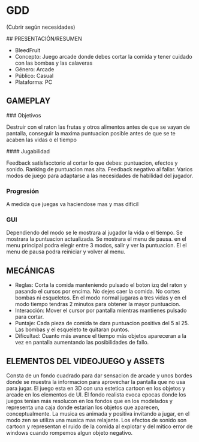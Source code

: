 # GDD

(Cubrir según necesidades)

## PRESENTACIÓN/RESUMEN

-  BleedFruit
- Concepto: Juego arcade donde debes cortar la comida y tener cuidado con las bombas y las calaveras
- Género: Arcade
- Público: Casual
- Plataforma: PC

## GAMEPLAY

### Objetivos

Destruir con el raton las frutas y otros alimentos antes de que se vayan de pantalla, conseguir la maxima puntuacion posible antes de que se te acaben las vidas o el tiempo

#### Jugabilidad

Feedback satisfacctorio al cortar lo que debes: puntuacion, efectos y sonido. Ranking de puntuacion mas alta.
Feedback negativo al fallar. Varios modos de juego para adaptarse a las necesidades de habilidad del jugador.

### Progresión

A medida que juegas va haciendose mas y mas dificil

### GUI

Dependiendo del modo se le mostrara al jugador la vida o el tiempo. Se mostrara la puntuacion actualizada. Se mostrara el menu de pausa.
en el menu principal podra elegir entre 3 modos, salir y ver la puntuacion. El el menu de pausa podra reiniciar y volver al menu.

## MECÁNICAS

- Reglas: Corta la comida manteniendo pulsado el boton izq del raton y pasando el cursos por encima. No dejes caer la comida. No cortes bombas ni esqueletos. En el modo normal jugaras a tres vidas y en el modo tiempo tendras 2 minutos para obtener la mayor puntuacion.
- Interacción: Mover el cursor por pantalla mientras mantienes pulsado para cortar.
- Puntaje: Cada pieza de comida te dara puntuacion positiva del 5 al 25. Las bombas y el esqueleto te quitaran puntos.
- Dificultad: Cuanto más avance el tiempo más objetos apareceran a la vez en pantalla aumentando las posibilidades de fallo.

## ELEMENTOS DEL VIDEOJUEGO y ASSETS

Consta de un fondo cuadrado para dar sensacion de arcade y unos bordes donde se muestra la informacion para aprovechar la pantalla que no usa para jugar. 
El juego esta en 3D con una estetica cartoon en los objetos y arcade en los elementos de UI.
El fondo realista evoca epocas donde los juegos tenian más resolucon en los fondos que en los modelados y representa una caja donde estarian los objetos que aparecen, conceptualmente. 
La musica es animada y positiva invitando a jugar, en el modo zen se utiliza una musica mas relajante.
Los efectos de sonido son cartoon y representan el ruido de la comida al explotar y del mitico error de windows cuando rompemos algun objeto negativo.